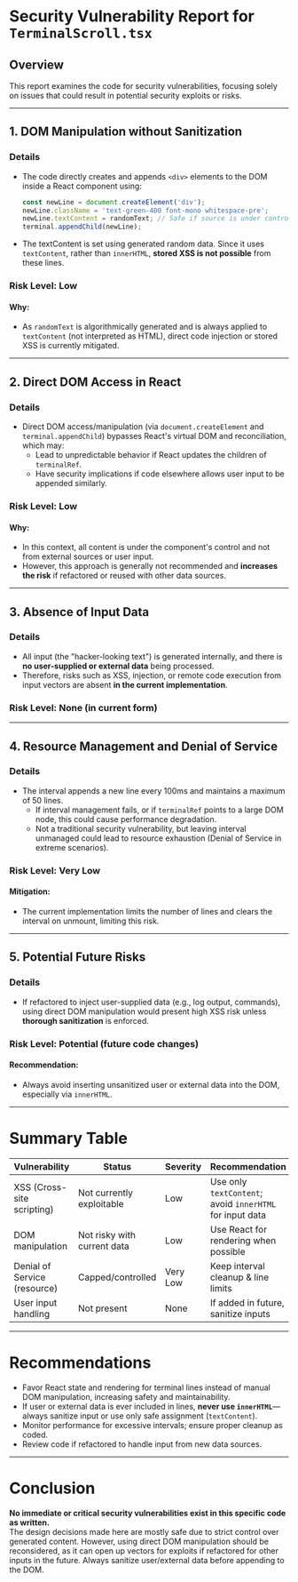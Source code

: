 # Security Vulnerability Report for `TerminalScroll.tsx`

## Overview

This report examines the code for security vulnerabilities, focusing solely on issues that could result in potential security exploits or risks.

---

## 1. DOM Manipulation without Sanitization

### **Details**
- The code directly creates and appends `<div>` elements to the DOM inside a React component using:
  ```js
  const newLine = document.createElement('div');
  newLine.className = 'text-green-400 font-mono whitespace-pre';
  newLine.textContent = randomText; // Safe if source is under control
  terminal.appendChild(newLine);
  ```
- The textContent is set using generated random data. Since it uses `textContent`, rather than `innerHTML`, **stored XSS is not possible** from these lines.

### **Risk Level**: **Low**

#### **Why:**
- As `randomText` is algorithmically generated and is always applied to `textContent` (not interpreted as HTML), direct code injection or stored XSS is currently mitigated.

---

## 2. Direct DOM Access in React

### **Details**
- Direct DOM access/manipulation (via `document.createElement` and `terminal.appendChild`) bypasses React's virtual DOM and reconciliation, which may:
  - Lead to unpredictable behavior if React updates the children of `terminalRef`.
  - Have security implications if code elsewhere allows user input to be appended similarly.

### **Risk Level**: **Low**

#### **Why:**
- In this context, all content is under the component's control and not from external sources or user input.
- However, this approach is generally not recommended and **increases the risk** if refactored or reused with other data sources.

---

## 3. Absence of Input Data

### **Details**
- All input (the "hacker-looking text") is generated internally, and there is **no user-supplied or external data** being processed.
- Therefore, risks such as XSS, injection, or remote code execution from input vectors are absent **in the current implementation**.

### **Risk Level**: **None (in current form)**

---

## 4. Resource Management and Denial of Service

### **Details**
- The interval appends a new line every 100ms and maintains a maximum of 50 lines.
  - If interval management fails, or if `terminalRef` points to a large DOM node, this could cause performance degradation.
  - Not a traditional security vulnerability, but leaving interval unmanaged could lead to resource exhaustion (Denial of Service in extreme scenarios).

### **Risk Level**: **Very Low**

#### **Mitigation:**
- The current implementation limits the number of lines and clears the interval on unmount, limiting this risk.

---

## 5. Potential Future Risks

### **Details**
- If refactored to inject user-supplied data (e.g., log output, commands), using direct DOM manipulation would present high XSS risk unless **thorough sanitization** is enforced.

### **Risk Level**: **Potential (future code changes)**

#### **Recommendation:**
- Always avoid inserting unsanitized user or external data into the DOM, especially via `innerHTML`.

---

# Summary Table

| Vulnerability                  | Status                       | Severity    | Recommendation                          |
| ------------------------------ | ---------------------------- | ----------- | --------------------------------------- |
| XSS (Cross-site scripting)     | Not currently exploitable    | Low         | Use only `textContent`; avoid `innerHTML` for input data |
| DOM manipulation               | Not risky with current data  | Low         | Use React for rendering when possible   |
| Denial of Service (resource)   | Capped/controlled            | Very Low    | Keep interval cleanup & line limits     |
| User input handling            | Not present                  | None        | If added in future, sanitize inputs     |

---

# Recommendations

- Favor React state and rendering for terminal lines instead of manual DOM manipulation, increasing safety and maintainability.
- If user or external data is ever included in lines, **never use `innerHTML`**—always sanitize input or use only safe assignment (`textContent`).
- Monitor performance for excessive intervals; ensure proper cleanup as coded.
- Review code if refactored to handle input from new data sources.

---

# Conclusion

**No immediate or critical security vulnerabilities exist in this specific code as written.**  
The design decisions made here are mostly safe due to strict control over generated content. However, using direct DOM manipulation should be reconsidered, as it can open up vectors for exploits if refactored for other inputs in the future. Always sanitize user/external data before appending to the DOM.